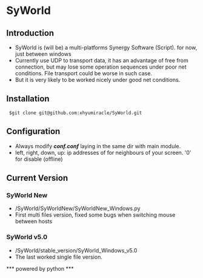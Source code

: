 # SyWorld
## Introduction
* SyWorld is (will be) a multi-platforms Synergy Software (Script). for now, just between windows
* Currently use UDP to transport data, it has an advantage of free from connection, but may lose some operation sequences under poor net conditions. File transport could be worse in such case.
* But it is very likely to be worked nicely under good net conditions.

## Installation
` $git clone git@github.com:xhyumiracle/SyWorld.git`

## Configuration
* Always modify ***conf.conf*** laying in the same dir with main module.
* left, right, down, up: ip addresses of for neighbours of your screen. '0' for disable (offline)

## Current Version
### SyWorld New
* /SyWorld/SyWorldNew/SyWorldNew_Windows.py
* First multi files version, fixed some bugs when switching mouse between hosts

### SyWorld v5.0
* /SyWorld/stable_version/SyWorld_Windows_v5.0
* The last worked single file version.

*** powered by python ***
